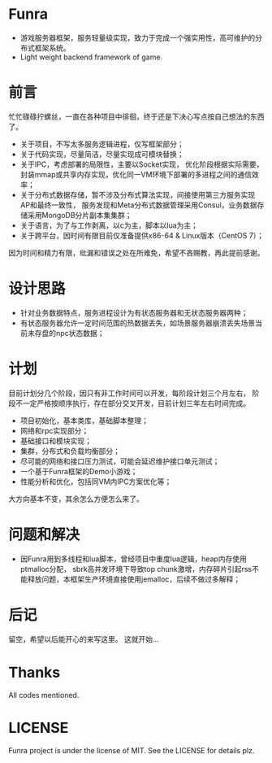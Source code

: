 # Funra
- 游戏服务器框架，服务轻量级实现，致力于完成一个强实用性，高可维护的分布式框架系统。
- Light weight backend framework of game.

# 前言
忙忙碌碌拧螺丝，一直在各种项目中徘徊，终于还是下决心写点按自己想法的东西了。
* 关于项目，不写太多服务逻辑进程，仅写框架部分；
* 关于代码实现，尽量简洁，尽量实现成可模块替换；
* 关于IPC，考虑部署的局限性，主要以Socket实现，
优化阶段根据实际需要，封装mmap或共享内存实现，优化同一VM环境下部署的多进程之间的通信效率；
* 关于分布式数据存储，暂不涉及分布式算法实现，间接使用第三方服务实现AP和最终一致性，
服务发现和Meta分布式数据管理采用Consul，业务数据存储采用MongoDB分片副本集集群；
* 关于语言，为了与工作剥离，以c为主，脚本以lua为主；
* 关于跨平台，因时间有限目前仅准备提供x86-64 & Linux版本（CentOS 7）；

因为时间和精力有限，纰漏和错误之处在所难免，希望不吝赐教，再此提前感谢。

# 设计思路
- 针对业务数据特点，服务进程设计为有状态服务器和无状态服务器两种；
- 有状态服务器允许一定时间范围的热数据丢失，如场景服务器崩溃丢失场景当前未存盘的npc状态数据；

# 计划
目前计划分几个阶段，因只有非工作时间可以开发，每阶段计划三个月左右，
阶段不一定严格按顺序执行，存在部分交叉开发，目前计划三年左右时间完成。
* 项目初始化，基本类库，基础脚本整理；
* 网络和rpc实现部分；
* 基础接口和模块实现；
* 集群，分布式和负载均衡部分；
* 尽可能的网络和接口压力测试，可能会延迟维护接口单元测试；
* 一个基于Funra框架的Demo小游戏；
* 性能分析和优化，包括同VM内IPC方案优化等；

大方向基本不变，其余怎么方便怎么来了。

# 问题和解决
- 因Funra用到多线程和lua脚本，曾经项目中重度lua逻辑，heap内存使用ptmalloc分配，
sbrk高并发环境下导致top chunk激增，内存碎片引起rss不能释放问题，本框架生产环境直接使用jemalloc，后续不做过多解释；

# 后记
留空，希望以后能开心的来写这里。
这就开始...

# Thanks
All codes mentioned.

# LICENSE
Funra project is under the license of MIT. See the LICENSE for details plz.
